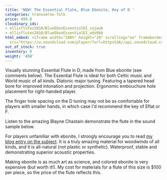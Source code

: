 ```yaml
---
title: 'NEW! The Essential Flute, Blue Ebonite, Key of D '
categories: transverse-folk
price: 499.0
cloudinary_ids:
- ellisflutes2018/BlueEbonEssentialD1_cojwub
- ellisflutes2018/BlueEbonEssentialD2_wds0bb
html_embed: <iframe width="100%" height="20" scrolling="no" frameborder="no" allow="autoplay"
  src="https://w.soundcloud.com/player/?url=https%3A//api.soundcloud.com/tracks/486027465&color=%23ff5500&inverse=false&auto_play=false&show_user=true"></iframe>
out_of_stock: true
inventory: 0
weight: '450'
---
```


Visually stunning Essential Flute in D, made from Blue ebonite (see comments below).  The Essential Flute is ideal for both Celtic music and World music of all kinds. Diatonic major tuning. Featuring a tapered head bore for improved intonation and projection. Ergonomic embouchure hole placement for right-handed player.

The finger hole spacing on the D tuning may not be as comfortable for players with smaller hands, in which case I'd recommend the key of Eflat or F.

Listen to the amazing Blayne Chastain demonstrate the flute in the sound sample below.

For players unfamiliar with ebonite, I strongly encourage you to read [my blog entry on the subject](http://ellisflutes.com/blog/what-is-ebonite).  It is a truly amazing material for woodwinds of all kinds, and it is all-natural (not plastic or synthetic).  Waterproof, stable and demonstrating superior acoustic properties.

Making ebonite is as much art as science, and colored ebonite is very expensive (but worth it!).  My cost for materials for a flute of this size is $100 per piece, so the price of the flute reflects this.